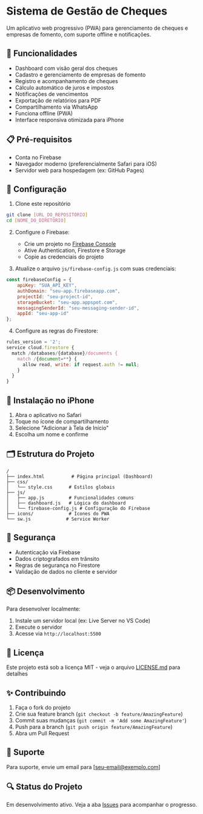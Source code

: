 # Sistema de Gestão de Cheques

Um aplicativo web progressivo (PWA) para gerenciamento de cheques e empresas de fomento, com suporte offline e notificações.

## 🚀 Funcionalidades

- Dashboard com visão geral dos cheques
- Cadastro e gerenciamento de empresas de fomento
- Registro e acompanhamento de cheques
- Cálculo automático de juros e impostos
- Notificações de vencimentos
- Exportação de relatórios para PDF
- Compartilhamento via WhatsApp
- Funciona offline (PWA)
- Interface responsiva otimizada para iPhone

## 📋 Pré-requisitos

- Conta no Firebase
- Navegador moderno (preferencialmente Safari para iOS)
- Servidor web para hospedagem (ex: GitHub Pages)

## 🔧 Configuração

1. Clone este repositório
```bash
git clone [URL_DO_REPOSITÓRIO]
cd [NOME_DO_DIRETÓRIO]
```

2. Configure o Firebase:
   - Crie um projeto no [Firebase Console](https://console.firebase.google.com)
   - Ative Authentication, Firestore e Storage
   - Copie as credenciais do projeto

3. Atualize o arquivo `js/firebase-config.js` com suas credenciais:
```javascript
const firebaseConfig = {
    apiKey: "SUA_API_KEY",
    authDomain: "seu-app.firebaseapp.com",
    projectId: "seu-project-id",
    storageBucket: "seu-app.appspot.com",
    messagingSenderId: "seu-messaging-sender-id",
    appId: "seu-app-id"
};
```

4. Configure as regras do Firestore:
```javascript
rules_version = '2';
service cloud.firestore {
  match /databases/{database}/documents {
    match /{document=**} {
      allow read, write: if request.auth != null;
    }
  }
}
```

## 📱 Instalação no iPhone

1. Abra o aplicativo no Safari
2. Toque no ícone de compartilhamento
3. Selecione "Adicionar à Tela de Início"
4. Escolha um nome e confirme

## 🗂️ Estrutura do Projeto

```
/
├── index.html          # Página principal (Dashboard)
├── css/
│   └── style.css      # Estilos globais
├── js/
│   ├── app.js         # Funcionalidades comuns
│   ├── dashboard.js   # Lógica do dashboard
│   └── firebase-config.js # Configuração do Firebase
├── icons/             # Ícones do PWA
└── sw.js             # Service Worker
```

## 🔐 Segurança

- Autenticação via Firebase
- Dados criptografados em trânsito
- Regras de segurança no Firestore
- Validação de dados no cliente e servidor

## 📦 Desenvolvimento

Para desenvolver localmente:

1. Instale um servidor local (ex: Live Server no VS Code)
2. Execute o servidor
3. Acesse via `http://localhost:5500`

## 📄 Licença

Este projeto está sob a licença MIT - veja o arquivo [LICENSE.md](LICENSE.md) para detalhes

## ✨ Contribuindo

1. Faça o fork do projeto
2. Crie sua feature branch (`git checkout -b feature/AmazingFeature`)
3. Commit suas mudanças (`git commit -m 'Add some AmazingFeature'`)
4. Push para a branch (`git push origin feature/AmazingFeature`)
5. Abra um Pull Request

## 🤝 Suporte

Para suporte, envie um email para [seu-email@exemplo.com]

## 🔍 Status do Projeto

Em desenvolvimento ativo. Veja a aba [Issues](../../issues) para acompanhar o progresso. 